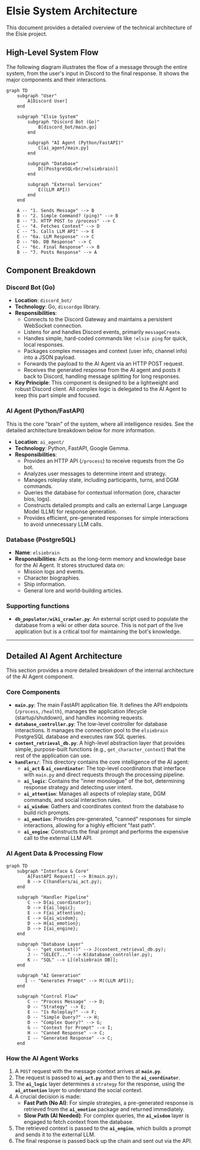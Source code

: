 # Elsie System Architecture

This document provides a detailed overview of the technical architecture of the Elsie project.

## High-Level System Flow

The following diagram illustrates the flow of a message through the entire system, from the user's input in Discord to the final response. It shows the major components and their interactions.

```mermaid
graph TD
    subgraph "User"
        A[Discord User]
    end

    subgraph "Elsie System"
        subgraph "Discord Bot (Go)"
            B[discord_bot/main.go]
        end

        subgraph "AI Agent (Python/FastAPI)"
            C[ai_agent/main.py]
        end

        subgraph "Database"
            D[(PostgreSQL<br/>elsiebrain)]
        end

        subgraph "External Services"
            E((LLM API))
        end
    end

    A -- "1. Sends Message" --> B
    B -- "2. Simple Command? (ping)" --> B
    B -- "3. HTTP POST to /process" --> C
    C -- "4. Fetches Context" --> D
    C -- "5. Calls LLM API" --> E
    E -- "6a. LLM Response" --> C
    D -- "6b. DB Response" --> C
    C -- "6c. Final Response" --> B
    B -- "7. Posts Response" --> A
```

## Component Breakdown

### Discord Bot (Go)

-   **Location**: `discord_bot/`
-   **Technology**: Go, `discordgo` library.
-   **Responsibilities**:
    -   Connects to the Discord Gateway and maintains a persistent WebSocket connection.
    -   Listens for and handles Discord events, primarily `messageCreate`.
    -   Handles simple, hard-coded commands like `!elsie ping` for quick, local responses.
    -   Packages complex messages and context (user info, channel info) into a JSON payload.
    -   Forwards the payload to the AI Agent via an HTTP POST request.
    -   Receives the generated response from the AI agent and posts it back to Discord, handling message splitting for long responses.
-   **Key Principle**: This component is designed to be a lightweight and robust Discord client. All complex logic is delegated to the AI Agent to keep this part simple and focused.

### AI Agent (Python/FastAPI)

This is the core "brain" of the system, where all intelligence resides. See the detailed architecture breakdown below for more information.

-   **Location**: `ai_agent/`
-   **Technology**: Python, FastAPI, Google Gemma.
-   **Responsibilities**:
    -   Provides an HTTP API (`/process`) to receive requests from the Go bot.
    -   Analyzes user messages to determine intent and strategy.
    -   Manages roleplay state, including participants, turns, and DGM commands.
    -   Queries the database for contextual information (lore, character bios, logs).
    -   Constructs detailed prompts and calls an external Large Language Model (LLM) for response generation.
    -   Provides efficient, pre-generated responses for simple interactions to avoid unnecessary LLM calls.

### Database (PostgreSQL)

-   **Name**: `elsiebrain`
-   **Responsibilities**: Acts as the long-term memory and knowledge base for the AI Agent. It stores structured data on:
    -   Mission logs and events.
    -   Character biographies.
    -   Ship information.
    -   General lore and world-building articles.

### Supporting functions
- **`db_populator/wiki_crawler.py`**: An external script used to populate the database from a wiki or other data source. This is not part of the live application but is a critical tool for maintaining the bot's knowledge. 

---

## Detailed AI Agent Architecture

This section provides a more detailed breakdown of the internal architecture of the AI Agent component.

### Core Components

-   **`main.py`**: The main FastAPI application file. It defines the API endpoints (`/process`, `/health`), manages the application lifecycle (startup/shutdown), and handles incoming requests.
-   **`database_controller.py`**: The low-level controller for database interactions. It manages the connection pool to the `elsiebrain` PostgreSQL database and executes raw SQL queries.
-   **`content_retrieval_db.py`**: A high-level abstraction layer that provides simple, purpose-built functions (e.g., `get_character_context`) that the rest of the application can use.
-   **`handlers/`**: This directory contains the core intelligence of the AI agent:
    -   **`ai_act` & `ai_coordinator`**: The top-level coordinators that interface with `main.py` and direct requests through the processing pipeline.
    -   **`ai_logic`**: Contains the "inner monologue" of the bot, determining response strategy and detecting user intent.
    -   **`ai_attention`**: Manages all aspects of roleplay state, DGM commands, and social interaction rules.
    -   **`ai_wisdom`**: Gathers and coordinates context from the database to build rich prompts.
    -   **`ai_emotion`**: Provides pre-generated, "canned" responses for simple interactions, allowing for a highly efficient "fast path".
    -   **`ai_engine`**: Constructs the final prompt and performs the expensive call to the external LLM API.

### AI Agent Data & Processing Flow

```mermaid
graph TD
    subgraph "Interface & Core"
        A[FastAPI Request] --> B(main.py);
        B --> C(handlers/ai_act.py);
    end

    subgraph "Handler Pipeline"
        C --> D{ai_coordinator};
        D --> E{ai_logic};
        E --> F{ai_attention};
        E --> G{ai_wisdom};
        D --> H{ai_emotion};
        D --> I{ai_engine};
    end

    subgraph "Database Layer"
        G -- "get_context()" --> J(content_retrieval_db.py);
        J -- "SELECT..." --> K(database_controller.py);
        K -- "SQL" --> L[(elsiebrain DB)];
    end
    
    subgraph "AI Generation"
       I -- "Generates Prompt" --> M((LLM API));
    end

    subgraph "Control Flow"
        C -- "Process Message" --> D;
        D -- "Strategy" --> E;
        E -- "Is Roleplay?" --> F;
        D -- "Simple Query?" --> H;
        D -- "Complex Query?" --> G;
        G -- "Context for Prompt" --> I;
        H -- "Canned Response" --> C;
        I -- "Generated Response" --> C;
    end
```

### How the AI Agent Works

1.  A `POST` request with the message context arrives at **`main.py`**.
2.  The request is passed to **`ai_act.py`** and then to the **`ai_coordinator`**.
3.  The **`ai_logic`** layer determines a `strategy` for the response, using the **`ai_attention`** layer to understand the social context.
4.  A crucial decision is made:
    -   **Fast Path (No AI)**: For simple strategies, a pre-generated response is retrieved from the **`ai_emotion`** package and returned immediately.
    -   **Slow Path (AI Needed)**: For complex queries, the **`ai_wisdom`** layer is engaged to fetch context from the database.
5.  The retrieved context is passed to the **`ai_engine`**, which builds a prompt and sends it to the external LLM.
6.  The final response is passed back up the chain and sent out via the API.
